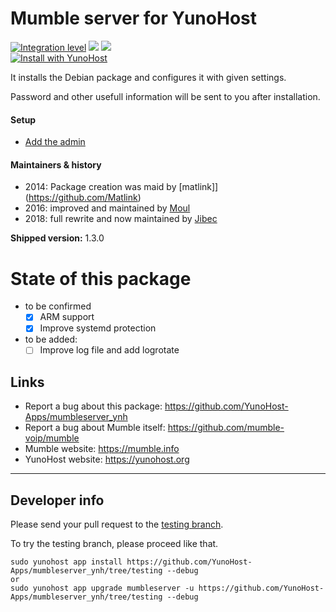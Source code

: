 # Mumble server for YunoHost

[![Integration level](https://dash.yunohost.org/integration/mumbleserver.svg)](https://dash.yunohost.org/appci/app/mumbleserver) ![](https://ci-apps.yunohost.org/ci/badges/mumbleserver.status.svg) ![](https://ci-apps.yunohost.org/ci/badges/mumbleserver.maintain.svg)  
[![Install with YunoHost](https://install-app.yunohost.org/install-with-yunohost.png)](https://install-app.yunohost.org/?app=mumbleserver)

It installs the Debian package and configures it with given settings.

Password and other usefull information will be sent to you after installation.

#### Setup

- [Add the admin](http://wiki.mumble.info/wiki/Murmurguide#Connecting_to_Murmur_Server)

#### Maintainers & history

* 2014: Package creation was maid by [matlink]](https://github.com/Matlink)
* 2016: improved and maintained by [Moul](https://github.com/M5oul)
* 2018: full rewrite and now maintained by [Jibec](https://github.com/Jibec)

**Shipped version:** 1.3.0

# State of this package

* to be confirmed
  * [x] ARM support
  * [x] Improve systemd protection

* to be added:
  * [ ] Improve log file and add logrotate

## Links

 * Report a bug about this package: https://github.com/YunoHost-Apps/mumbleserver_ynh
 * Report a bug about Mumble itself: https://github.com/mumble-voip/mumble
 * Mumble website: https://mumble.info
 * YunoHost website: https://yunohost.org
 
 ---

## Developer info

Please send your pull request to the [testing branch](https://github.com/YunoHost-Apps/mumbleserver_ynh/tree/testing).

To try the testing branch, please proceed like that.
```
sudo yunohost app install https://github.com/YunoHost-Apps/mumbleserver_ynh/tree/testing --debug
or
sudo yunohost app upgrade mumbleserver -u https://github.com/YunoHost-Apps/mumbleserver_ynh/tree/testing --debug
```

